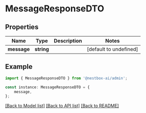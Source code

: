 # MessageResponseDTO


## Properties

Name | Type | Description | Notes
------------ | ------------- | ------------- | -------------
**message** | **string** |  | [default to undefined]

## Example

```typescript
import { MessageResponseDTO } from '@nestbox-ai/admin';

const instance: MessageResponseDTO = {
    message,
};
```

[[Back to Model list]](../README.md#documentation-for-models) [[Back to API list]](../README.md#documentation-for-api-endpoints) [[Back to README]](../README.md)
